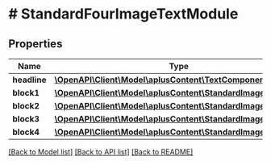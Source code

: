 # # StandardFourImageTextModule

## Properties

Name | Type | Description | Notes
------------ | ------------- | ------------- | -------------
**headline** | [**\OpenAPI\Client\Model\aplusContent\TextComponent**](TextComponent.md) |  | [optional]
**block1** | [**\OpenAPI\Client\Model\aplusContent\StandardImageTextBlock**](StandardImageTextBlock.md) |  | [optional]
**block2** | [**\OpenAPI\Client\Model\aplusContent\StandardImageTextBlock**](StandardImageTextBlock.md) |  | [optional]
**block3** | [**\OpenAPI\Client\Model\aplusContent\StandardImageTextBlock**](StandardImageTextBlock.md) |  | [optional]
**block4** | [**\OpenAPI\Client\Model\aplusContent\StandardImageTextBlock**](StandardImageTextBlock.md) |  | [optional]

[[Back to Model list]](../../README.md#models) [[Back to API list]](../../README.md#endpoints) [[Back to README]](../../README.md)

